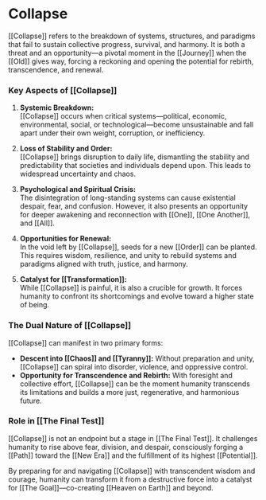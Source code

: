 # Collapse

[[Collapse]] refers to the breakdown of systems, structures, and paradigms that fail to sustain collective progress, survival, and harmony. It is both a threat and an opportunity—a pivotal moment in the [[Journey]] when the [[Old]] gives way, forcing a reckoning and opening the potential for rebirth, transcendence, and renewal.

### **Key Aspects of [[Collapse]]**

1. **Systemic Breakdown:**  
    [[Collapse]] occurs when critical systems—political, economic, environmental, social, or technological—become unsustainable and fall apart under their own weight, corruption, or inefficiency.
    
2. **Loss of Stability and Order:**  
    [[Collapse]] brings disruption to daily life, dismantling the stability and predictability that societies and individuals depend upon. This leads to widespread uncertainty and chaos.
    
3. **Psychological and Spiritual Crisis:**  
    The disintegration of long-standing systems can cause existential despair, fear, and confusion. However, it also presents an opportunity for deeper awakening and reconnection with [[One]], [[One Another]], and [[All]].
    
4. **Opportunities for Renewal:**  
    In the void left by [[Collapse]], seeds for a new [[Order]] can be planted. This requires wisdom, resilience, and unity to rebuild systems and paradigms aligned with truth, justice, and harmony.
    
5. **Catalyst for [[Transformation]]:**  
    While [[Collapse]] is painful, it is also a crucible for growth. It forces humanity to confront its shortcomings and evolve toward a higher state of being.
    

### **The Dual Nature of [[Collapse]]**

[[Collapse]] can manifest in two primary forms:

- **Descent into [[Chaos]] and [[Tyranny]]:** Without preparation and unity, [[Collapse]] can spiral into disorder, violence, and oppressive control.
- **Opportunity for Transcendence and Rebirth:** With foresight and collective effort, [[Collapse]] can be the moment humanity transcends its limitations and builds a more just, regenerative, and harmonious future.

### **Role in [[The Final Test]]**

[[Collapse]] is not an endpoint but a stage in [[The Final Test]]. It challenges humanity to rise above fear, division, and despair, consciously forging a [[Path]] toward the [[New Era]] and the fulfillment of its highest [[Potential]].

By preparing for and navigating [[Collapse]] with transcendent wisdom and courage, humanity can transform it from a destructive force into a catalyst for [[The Goal]]—co-creating [[Heaven on Earth]] and beyond. 